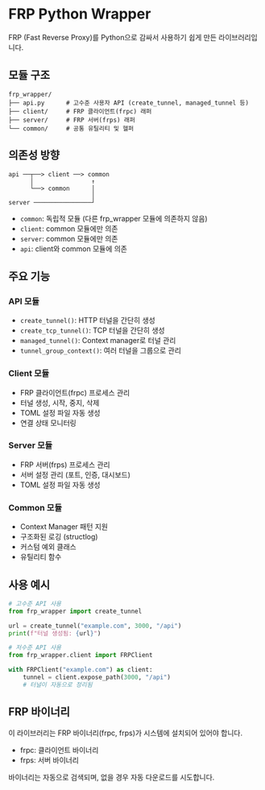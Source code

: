 # FRP Python Wrapper

FRP (Fast Reverse Proxy)를 Python으로 감싸서 사용하기 쉽게 만든 라이브러리입니다.

## 모듈 구조

```
frp_wrapper/
├── api.py      # 고수준 사용자 API (create_tunnel, managed_tunnel 등)
├── client/     # FRP 클라이언트(frpc) 래퍼
├── server/     # FRP 서버(frps) 래퍼
└── common/     # 공통 유틸리티 및 헬퍼
```

## 의존성 방향

```
api ──┬──> client ──> common
      │                ↑
      └──> common      │
                       │
server ────────────────┘
```

- `common`: 독립적 모듈 (다른 frp_wrapper 모듈에 의존하지 않음)
- `client`: common 모듈에만 의존
- `server`: common 모듈에만 의존
- `api`: client와 common 모듈에 의존

## 주요 기능

### API 모듈
- `create_tunnel()`: HTTP 터널을 간단히 생성
- `create_tcp_tunnel()`: TCP 터널을 간단히 생성
- `managed_tunnel()`: Context manager로 터널 관리
- `tunnel_group_context()`: 여러 터널을 그룹으로 관리

### Client 모듈
- FRP 클라이언트(frpc) 프로세스 관리
- 터널 생성, 시작, 중지, 삭제
- TOML 설정 파일 자동 생성
- 연결 상태 모니터링

### Server 모듈
- FRP 서버(frps) 프로세스 관리
- 서버 설정 관리 (포트, 인증, 대시보드)
- TOML 설정 파일 자동 생성

### Common 모듈
- Context Manager 패턴 지원
- 구조화된 로깅 (structlog)
- 커스텀 예외 클래스
- 유틸리티 함수

## 사용 예시

```python
# 고수준 API 사용
from frp_wrapper import create_tunnel

url = create_tunnel("example.com", 3000, "/api")
print(f"터널 생성됨: {url}")

# 저수준 API 사용
from frp_wrapper.client import FRPClient

with FRPClient("example.com") as client:
    tunnel = client.expose_path(3000, "/api")
    # 터널이 자동으로 정리됨
```

## FRP 바이너리

이 라이브러리는 FRP 바이너리(frpc, frps)가 시스템에 설치되어 있어야 합니다.
- frpc: 클라이언트 바이너리
- frps: 서버 바이너리

바이너리는 자동으로 검색되며, 없을 경우 자동 다운로드를 시도합니다.
